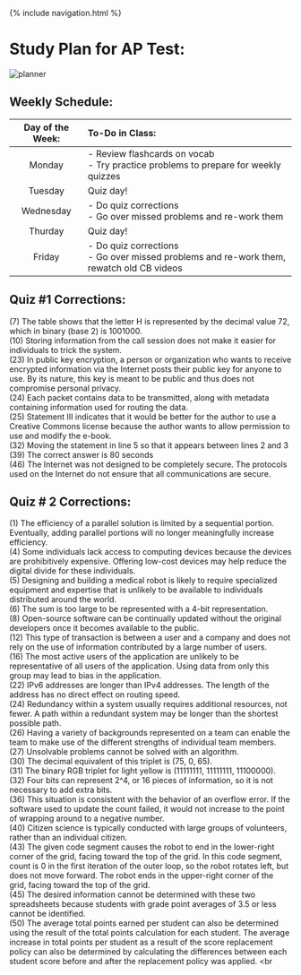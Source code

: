{% include navigation.html %}

# Study Plan for AP Test:

![planner](https://c1.wallpaperflare.com/preview/987/720/965/planner-plan-planning-to-do-to-do-list-august.jpg)

## Weekly Schedule:

| Day of the Week: | To-Do in Class: |
| :----: | :---- |
| Monday | - Review flashcards on vocab <br> - Try practice problems to prepare for weekly quizzes |
| Tuesday | Quiz day! |
| Wednesday | - Do quiz corrections <br> - Go over missed problems and re-work them |
| Thurday | Quiz day! |
| Friday | - Do quiz corrections <br> - Go over missed problems and re-work them, rewatch old CB videos |

## Quiz #1 Corrections:

(7) The table shows that the letter H is represented by the decimal value 72, which in binary (base 2) is 1001000. <br>
(10) Storing information from the call session does not make it easier for individuals to trick the system. <br>
(23) In public key encryption, a person or organization who wants to receive encrypted information via the Internet posts their public key for anyone to use. By its nature, this key is meant to be public and thus does not compromise personal privacy. <br>
(24) Each packet contains data to be transmitted, along with metadata containing information used for routing the data. <br>
(25) Statement III indicates that it would be better for the author to use a Creative Commons license because the author wants to allow permission to use and modify the e-book. <br>
(32) Moving the statement in line 5 so that it appears between lines 2 and 3 <br>
(39) The correct answer is 80 seconds <br>
(46) The Internet was not designed to be completely secure. The protocols used on the Internet do not ensure that all communications are secure.

## Quiz # 2 Corrections:

(1) The efficiency of a parallel solution is limited by a sequential portion. Eventually, adding parallel portions will no longer meaningfully increase efficiency. <br>
(4) Some individuals lack access to computing devices because the devices are prohibitively expensive. Offering low-cost devices may help reduce the digital divide for these individuals. <br>
(5) Designing and building a medical robot is likely to require specialized equipment and expertise that is unlikely to be available to individuals distributed around the world. <br>
(6) The sum is too large to be represented with a 4-bit representation. <br>
(8) Open-source software can be continually updated without the original developers once it becomes available to the public. <br>
(12) This type of transaction is between a user and a company and does not rely on the use of information contributed by a large number of users. <br>
(16) The most active users of the application are unlikely to be representative of all users of the application. Using data from only this group may lead to bias in the application. <br>
(22) IPv6 addresses are longer than IPv4 addresses. The length of the address has no direct effect on routing speed. <br>
(24) Redundancy within a system usually requires additional resources, not fewer. A path within a redundant system may be longer than the shortest possible path. <br>
(26) Having a variety of backgrounds represented on a team can enable the team to make use of the different strengths of individual team members. <br>
(27) Unsolvable problems cannot be solved with an algorithm. <br>
(30) The decimal equivalent of this triplet is (75, 0, 65). <br>
(31) The binary RGB triplet for light yellow is (11111111, 11111111, 11100000). <br>
(32) Four bits can represent 2^4, or 16 pieces of information, so it is not necessary to add extra bits. <br>
(36) This situation is consistent with the behavior of an overflow error. If the software used to update the count failed, it would not increase to the point of wrapping around to a negative number. <br>
(40) Citizen science is typically conducted with large groups of volunteers, rather than an individual citizen. <br>
(43) The given code segment causes the robot to end in the lower-right corner of the grid, facing toward the top of the grid. In this code segment, count is 0 in the first iteration of the outer loop, so the robot rotates left, but does not move forward. The robot ends in the upper-right corner of the grid, facing toward the top of the grid. <br>
(45) The desired information cannot be determined with these two spreadsheets because students with grade point averages of 3.5 or less cannot be identified. <br>
(50) The average total points earned per student can also be determined using the result of the total points calculation for each student. The average increase in total points per student as a result of the score replacement policy can also be determined by calculating the differences between each student score before and after the replacement policy was applied. <br
        
